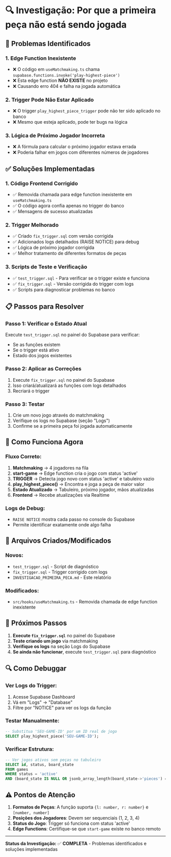 # 🔍 Investigação: Por que a primeira peça não está sendo jogada

## 🚨 **Problemas Identificados**

### 1. **Edge Function Inexistente**
- ❌ O código em `useMatchmaking.ts` chama `supabase.functions.invoke('play-highest-piece')` 
- ❌ Esta edge function **NÃO EXISTE** no projeto
- ❌ Causando erro 404 e falha na jogada automática

### 2. **Trigger Pode Não Estar Aplicado**
- ❌ O trigger `play_highest_piece_trigger` pode não ter sido aplicado no banco
- ❌ Mesmo que esteja aplicado, pode ter bugs na lógica

### 3. **Lógica de Próximo Jogador Incorreta**
- ❌ A fórmula para calcular o próximo jogador estava errada
- ❌ Poderia falhar em jogos com diferentes números de jogadores

## ✅ **Soluções Implementadas**

### 1. **Código Frontend Corrigido**
- ✅ Removida chamada para edge function inexistente em `useMatchmaking.ts`
- ✅ O código agora confia apenas no trigger do banco
- ✅ Mensagens de sucesso atualizadas

### 2. **Trigger Melhorado**
- ✅ Criado `fix_trigger.sql` com versão corrigida
- ✅ Adicionados logs detalhados (RAISE NOTICE) para debug
- ✅ Lógica de próximo jogador corrigida
- ✅ Melhor tratamento de diferentes formatos de peças

### 3. **Scripts de Teste e Verificação**
- ✅ `test_trigger.sql` - Para verificar se o trigger existe e funciona
- ✅ `fix_trigger.sql` - Versão corrigida do trigger com logs
- ✅ Scripts para diagnosticar problemas no banco

## 📋 **Passos para Resolver**

### Passo 1: Verificar o Estado Atual
Execute `test_trigger.sql` no painel do Supabase para verificar:
- Se as funções existem
- Se o trigger está ativo
- Estado dos jogos existentes

### Passo 2: Aplicar as Correções
1. Execute `fix_trigger.sql` no painel do Supabase
2. Isso criará/atualizará as funções com logs detalhados
3. Recriará o trigger

### Passo 3: Testar
1. Crie um novo jogo através do matchmaking
2. Verifique os logs no Supabase (seção "Logs")
3. Confirme se a primeira peça foi jogada automaticamente

## 🔧 **Como Funciona Agora**

### Fluxo Correto:
1. **Matchmaking** → 4 jogadores na fila
2. **start-game** → Edge function cria o jogo com status 'active'
3. **TRIGGER** → Detecta jogo novo com status 'active' e tabuleiro vazio
4. **play_highest_piece()** → Encontra e joga a peça de maior valor
5. **Estado Atualizado** → Tabuleiro, próximo jogador, mãos atualizadas
6. **Frontend** → Recebe atualizações via Realtime

### Logs de Debug:
- `RAISE NOTICE` mostra cada passo no console do Supabase
- Permite identificar exatamente onde algo falha

## 📁 **Arquivos Criados/Modificados**

### Novos:
- `test_trigger.sql` - Script de diagnóstico
- `fix_trigger.sql` - Trigger corrigido com logs
- `INVESTIGACAO_PRIMEIRA_PECA.md` - Este relatório

### Modificados:
- `src/hooks/useMatchmaking.ts` - Removida chamada de edge function inexistente

## 🚀 **Próximos Passos**

1. **Execute `fix_trigger.sql`** no painel do Supabase
2. **Teste criando um jogo** via matchmaking
3. **Verifique os logs** na seção Logs do Supabase
4. **Se ainda não funcionar**, execute `test_trigger.sql` para diagnóstico

## 🔍 **Como Debuggar**

### Ver Logs do Trigger:
1. Acesse Supabase Dashboard
2. Vá em "Logs" → "Database"
3. Filtre por "NOTICE" para ver os logs da função

### Testar Manualmente:
```sql
-- Substitua 'SEU-GAME-ID' por um ID real de jogo
SELECT play_highest_piece('SEU-GAME-ID');
```

### Verificar Estrutura:
```sql
-- Ver jogos ativos sem peças no tabuleiro
SELECT id, status, board_state 
FROM games 
WHERE status = 'active' 
AND (board_state IS NULL OR jsonb_array_length(board_state->'pieces') = 0);
```

## ⚠️ **Pontos de Atenção**

1. **Formatos de Peças**: A função suporta `{l: number, r: number}` e `[number, number]`
2. **Posições dos Jogadores**: Devem ser sequenciais (1, 2, 3, 4)
3. **Status do Jogo**: Trigger só funciona com status 'active'
4. **Edge Functions**: Certifique-se que `start-game` existe no banco remoto

---

**Status da Investigação:** ✅ **COMPLETA** - Problemas identificados e soluções implementadas 
